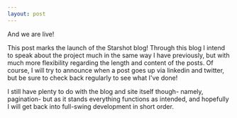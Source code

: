 ```yaml
---
layout: post
---
```

And we are live!

This post marks the launch of the <ss>Starshot</ss> blog! Through this blog I intend to speak about the project much in the same way I have previously, but with much more flexibility regarding the length and content of the posts. Of course, I will try to announce when a post goes up via linkedin and twitter, but be sure to check back regularly to see what I've done!

I still have plenty to do with the blog and site itself though- namely, pagination- but as it stands everything functions as intended, and hopefully I will get back into full-swing development in short order.
